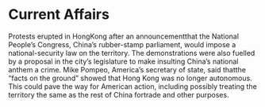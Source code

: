 # Current Affairs

Protests erupted in HongKong after an announcementthat the National People’s Congress, China’s rubber-stamp parliament, would impose a national-security law on the territory. The demonstrations were also fuelled by a proposal in the city’s legislature to make insulting China’s national anthem a crime. Mike Pompeo, America’s secretary of state, said thatthe “facts on the ground” showed that Hong Kong was no longer autonomous. This could pave the way for American action, including possibly treating the territory the same as the rest of China fortrade and other purposes.
